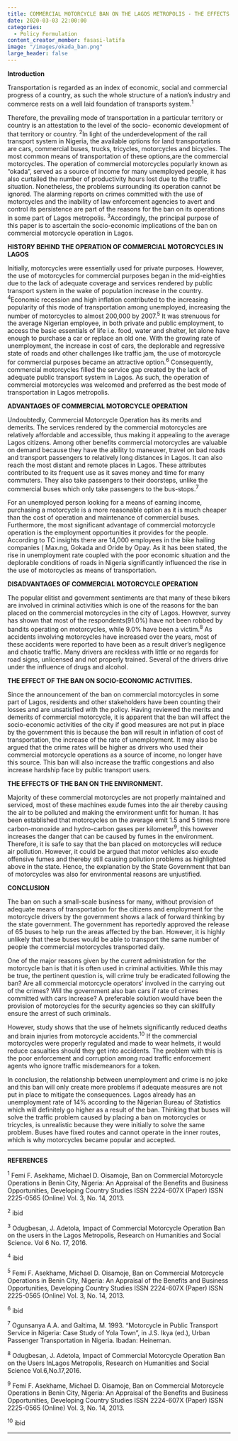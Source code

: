```yaml
---
title: COMMERCIAL MOTORCYCLE BAN ON THE LAGOS METROPOLIS - THE EFFECTS
date: 2020-03-03 22:00:00
categories:
  - Policy Formulation
content_creator_member: fasasi-latifa
image: "/images/okada_ban.png"
large_header: false
---
```


**Introduction**

Transportation is regarded as an index of economic, social and commercial progress of a country, as such the whole structure of a nation’s industry and commerce rests on a well laid foundation of transports system.<sup>1</sup> 

Therefore, the prevailing mode of transportation in a particular territory or country is an attestation to the level of the socio- economic development of that territory or country. <sup>2</sup>In light of the underdevelopment of the rail transport system in Nigeria, the available options for land transportations are cars, commercial buses, trucks, tricycles, motorcycles and bicycles. The most common means of transportation of these options,are the commercial motorcycles. The operation of commercial motorcycles popularly known as “okada”, served as a source of income for many unemployed people, it has also curtailed the number of productivity hours lost due to the traffic situation. Nonetheless, the problems surrounding its operation cannot be ignored. The alarming reports on crimes committed with the use of motorcycles and the inability of law enforcement agencies to avert and control its persistence are part of the reasons for the ban on its operations in some part of Lagos metropolis. <sup>3</sup>Accordingly, the principal purpose of this paper is to ascertain the socio-economic implications of the ban on commercial motorcycle operation in Lagos.


**HISTORY BEHIND THE OPERATION OF COMMERCIAL MOTORCYCLES IN LAGOS**

Initially, motorcycles were essentially used for private purposes. However, the use of motorcycles for commercial purposes began in the mid-eighties due to the lack of adequate coverage and services rendered by public transport system in the wake of population increase in the country. <sup>4</sup>Economic recession and high inflation contributed to the increasing popularity of this mode of transportation among unemployed, increasing the number of motorcycles to almost 200,000 by 2007.<sup>5</sup>  It was strenuous for the average Nigerian employee, in both private and public employment, to access the basic essentials of life i.e. food, water and shelter, let alone have enough to purchase a car or replace an old one. With the growing rate of unemployment, the increase in cost of cars, the deplorable and regressive state of roads and other challenges like traffic jam, the use of motorcycle for commercial purposes became an attractive option.<sup>6</sup>  Consequently, commercial motorcycles filled the service gap created by the lack of adequate public transport system in Lagos. As such, the operation of commercial motorcycles was welcomed and preferred as the best mode of transportation in Lagos metropolis.


**ADVANTAGES OF COMMERCIAL MOTORCYCLE OPERATION**

Undoubtedly, Commercial Motorcycle Operation has its merits and demerits. The services rendered by the commercial motorcycles are relatively affordable and accessible, thus making it appealing to the average Lagos citizens. Among other benefits commercial motorcycles are valuable on demand because they have the ability to maneuver, travel on bad roads and transport passengers to relatively long distances in Lagos. It can also reach the most distant and remote places in Lagos. These attributes contributed to its frequent use as it saves money and time for many commuters. They also take passengers to their doorsteps, unlike the commercial buses which only take passengers to the bus-stops.<sup>7</sup>

For an unemployed person looking for a means of earning income, purchasing a motorcycle is a more reasonable option as it is much cheaper than the cost of operation and maintenance of commercial buses. Furthermore, the most significant advantage of commercial motorcycle operation is the employment opportunities it provides for the people. According to TC insights there are 14,000 employees in the bike hailing companies ( Max.ng, Gokada and Oride by Opay. As it has been stated, the rise in unemployment rate coupled with the poor economic situation and the deplorable conditions of roads in Nigeria significantly influenced the rise in the use of motorcycles as means of transportation. 


**DISADVANTAGES OF COMMERCIAL MOTORCYCLE OPERATION** 

The popular elitist and government sentiments are that many of these bikers are involved in criminal activities which is one of the reasons for the ban placed on the commercial motorcycles in the city of Lagos. However, survey has shown that most of the respondents(91.0%) have not been robbed by bandits operating on motorcycles, while 9.0% have been a victim.<sup>8</sup> As accidents involving motorcycles have increased over the years, most of these accidents were reported to have been as a result driver’s negligence and chaotic traffic. Many drivers are reckless with little or no regards for road signs, unlicensed and not properly trained. Several of the drivers drive under the influence of drugs and alcohol. 


**THE EFFECT OF THE BAN ON SOCIO-ECONOMIC ACTIVITIES.**

Since the announcement of the ban on commercial motorcycles in some part of Lagos, residents and other stakeholders have been counting their losses and are unsatisfied with the policy. Having reviewed the merits and demerits of commercial motorcycle, it is apparent that the ban will affect the socio-economic activities of the city if good measures are not put in place by the government this is because the ban will result in inflation of cost of transportation, the increase of the rate of unemployment. It may also be argued that the crime rates will be higher as drivers who used their commercial motorcycle operations as a source of income, no longer have this source. This ban will also increase the traffic congestions and also increase hardship face by public transport users.


**THE EFFECTS OF THE BAN ON THE ENVIRONMENT.**

Majority of these commercial motorcycles are not properly maintained and serviced, most of these machines exude fumes into the air thereby causing the air to be polluted and making the environment unfit for human. It has been established that motorcycles on the average emit 1.5 and 5 times more carbon-monoxide and hydro-carbon gases per kilometer<sup>9</sup>, this however  increases the danger that can be caused by fumes  in the environment. Therefore, it is safe to say that the ban placed on motorcycles will reduce air pollution.
 However, it could be argued that motor vehicles also exude offensive fumes and thereby still causing pollution problems as highlighted above in the state. Hence, the explanation by the State Government that ban of motorcycles was also for environmental reasons are unjustified.


**CONCLUSION**

The ban on such a small-scale business for many, without provision of adequate means of transportation for the citizens and employment for the motorcycle drivers by the government shows a lack of forward thinking by the state government. The government has reportedly approved the release of 65 buses to help run the areas affected by the ban. However, it is highly unlikely that these buses would be able to transport the same number of people the commercial motorcycles transported daily.

One of the major reasons given by the current administration for the motorcycle ban is that it is often used in criminal activities. While this may be true, the pertinent question is, will crime truly be eradicated following the ban? Are all commercial motorcycle operators’ involved in the carrying out of the crimes? Will the government also ban cars if rate of crimes committed with cars increase? A preferable solution would have been the provision of motorcycles for the security agencies so they can skillfully ensure the arrest of such criminals. 

However, study shows that the use of helmets significantly reduced deaths and brain injuries from motorcycle accidents.<sup>10</sup> If the commercial motorcycles were properly regulated and made to wear helmets, it would reduce casualties should they get into accidents. The problem with this is the poor enforcement and corruption among road traffic enforcement agents who ignore traffic misdemeanors for a token. 

In conclusion, the relationship between unemployment and crime is no joke and this ban will only create more problems if adequate measures are not put in place to mitigate the consequences. Lagos already has an unemployment rate of 14% according to the Nigerian Bureau of Statistics which will definitely go higher as a result of the ban. Thinking that buses will solve the traffic problem caused by placing a ban on motorcycles or tricycles, is unrealistic because they were initially to solve the same problem. Buses have fixed routes and cannot operate in the inner routes, which is why motorcycles became popular and accepted. 


---
**REFERENCES**

  <sup>1</sup> Femi F. Asekhame, Michael D. Oisamoje, Ban on Commercial Motorcycle Operations in Benin City, Nigeria: An Appraisal of the Benefits and Business Opportunities, Developing Country Studies ISSN 2224-607X (Paper) ISSN 2225-0565 (Online) Vol. 3, No. 14, 2013.

  <sup>2</sup> ibid

  <sup>3</sup> Odugbesan, J. Adetola, Impact of Commercial Motorcycle Operation Ban on the users in the Lagos Metropolis, Research on Humanities and Social Science. Vol 6 No. 17, 2016.

  <sup>4</sup> ibid

  <sup>5</sup> Femi F. Asekhame, Michael D. Oisamoje, Ban on Commercial Motorcycle Operations in Benin City, Nigeria: An Appraisal of the Benefits and Business Opportunities, Developing Country Studies ISSN 2224-607X (Paper) ISSN 2225-0565 (Online) Vol. 3, No. 14, 2013.

  <sup>6</sup> ibid

  <sup>7</sup> Ogunsanya A.A. and Galtima, M. 1993. “Motorcycle in Public Transport Service in Nigeria: Case Study of Yola Town”, in J.S. Ikya (ed.), Urban Passenger Transportation in Nigeria. Ibadan: Heineman.

  <sup>8</sup> Odugbesan, J. Adetola, Impact of Commercial Motorcycle Operation Ban on the Users InLagos Metropolis, Research on Humanities and Social Science Vol.6,No.17,2016.

  <sup>9</sup> Femi F. Asekhame, Michael D. Oisamoje, Ban on Commercial Motorcycle Operations in Benin City, Nigeria: An Appraisal of the Benefits and Business Opportunities, Developing Country Studies ISSN 2224-607X (Paper) ISSN 2225-0565 (Online) Vol. 3, No. 14, 2013.

  <sup>10</sup> ibid

---


